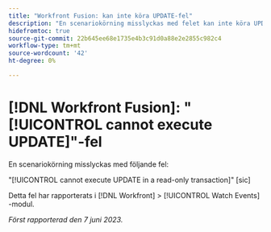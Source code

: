 ```yaml
---
title: "Workfront Fusion: kan inte köra UPDATE-fel"
description: "En scenariokörning misslyckas med felet kan inte köra UPDATE i en skrivskyddad transaktion."
hidefromtoc: true
source-git-commit: 22b645ee68e1735e4b3c91d0a88e2e2855c982c4
workflow-type: tm+mt
source-wordcount: '42'
ht-degree: 0%

---
```



# [!DNL Workfront Fusion]: &quot;[!UICONTROL cannot execute UPDATE]&quot;-fel

En scenariokörning misslyckas med följande fel:

&quot;[!UICONTROL cannot execute UPDATE in a read-only transaction]&quot; [sic]

Detta fel har rapporterats i [!DNL Workfront] > [!UICONTROL Watch Events] -modul.

_Först rapporterad den 7 juni 2023._

